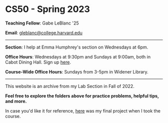 # CS50 - Spring 2023

**Teaching Fellow**: Gabe LeBlanc '25

**Email**: gleblanc@college.harvard.edu 

-----

**Section**: I help at Emma Humphrey's section on Wednesdays at 6pm. 

**Office Hours**: Wednesdays at 9:30pm and Sundays at 9:00am, both in Cabot Dining Hall. Sign up [here](https://harvard.cs50.me/tutorials).

**Course-Wide Office Hours**: Sundays from 3-5pm in Widener Library. 

-----

This website is an archive from my Lab Section in Fall of 2022. 

**Feel free to explore the folders above for practice problems, helpful tips, and more.**

In case you'd like it for reference, [here](https://www.youtube.com/watch?v=5Xjh2PQf3XY) was my final project when I took the course. 


